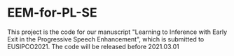 # EEM-for-PL-SE
This project is the code for our manuscript "Learning to Inference with Early Exit in the Progressive Speech Enhancement", which is submitted to EUSIPCO2021. The code will be released before 2021.03.01

